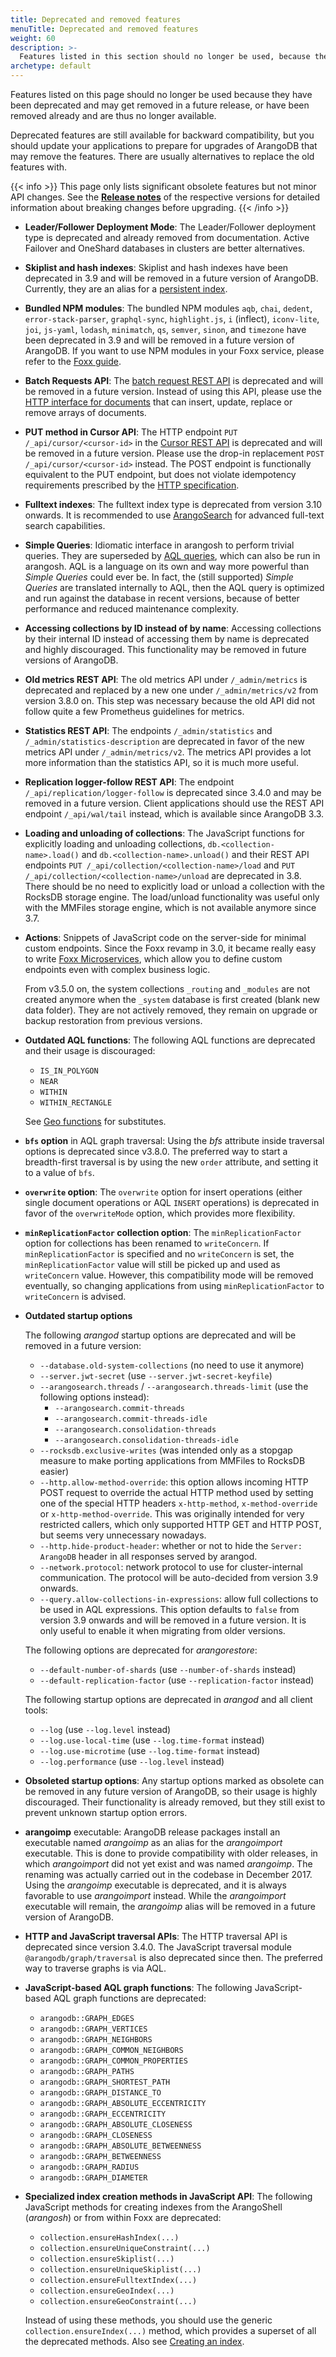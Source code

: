 ```yaml
---
title: Deprecated and removed features
menuTitle: Deprecated and removed features
weight: 60
description: >-
  Features listed in this section should no longer be used, because they are considered obsolete and may get removed in a future release
archetype: default
---
```

Features listed on this page should no longer be used because they have been
deprecated and may get removed in a future release, or have been removed already
and are thus no longer available.

Deprecated features are still available for backward compatibility, but you should
update your applications to prepare for upgrades of ArangoDB that may remove the
features. There are usually alternatives to replace the old features with.

{{< info >}}
This page only lists significant obsolete features but not minor API changes.
See the [**Release notes**](_index.md) of the respective versions for
detailed information about breaking changes before upgrading.
{{< /info >}}

- **Leader/Follower Deployment Mode**:
  The Leader/Follower deployment type is deprecated and already removed from
  documentation. Active Failover and OneShard databases in clusters are better
  alternatives.

- **Skiplist and hash indexes**:
  Skiplist and hash indexes have been deprecated in 3.9 and will be removed in a 
  future version of ArangoDB. Currently, they are an alias for a
  [persistent index](../index-and-search/indexing/index-basics.md#persistent-index).

- **Bundled NPM modules**:
  The bundled NPM modules `aqb`, `chai`, `dedent`, `error-stack-parser`,
  `graphql-sync`, `highlight.js`, `i` (inflect), `iconv-lite`, `joi`,
  `js-yaml`, `lodash`, `minimatch`, `qs`, `semver`, `sinon`, and `timezone`
  have been deprecated in 3.9 and will be removed in a future version of ArangoDB.
  If you want to use NPM modules in your Foxx service, please refer to the
  [Foxx guide](../develop/foxx-microservices/guides/using-node-modules.md).

- **Batch Requests API**:
  The [batch request REST API](../http/batch-requests.md) is deprecated and will be 
  removed in a future version. Instead of using this API, please use the 
  [HTTP interface for documents](../http/documents.md#multiple-document-operations)
  that can insert, update, replace or remove arrays of documents.

- **PUT method in Cursor API**:
  The HTTP endpoint `PUT /_api/cursor/<cursor-id>` in the
  [Cursor REST API](../http/queries/aql-queries.md) is deprecated and will be
  removed in a future version. Please use the drop-in replacement
  `POST /_api/cursor/<cursor-id>` instead. The POST endpoint is functionally
  equivalent to the PUT endpoint, but does not violate idempotency requirements
  prescribed by the [HTTP specification](https://tools.ietf.org/html/rfc7231#section-4.2).

- **Fulltext indexes**:
  The fulltext index type is deprecated from version 3.10 onwards.
  It is recommended to use [ArangoSearch](../index-and-search/arangosearch/_index.md) for advanced full-text search capabilities.

- **Simple Queries**: Idiomatic interface in arangosh to perform trivial queries.
  They are superseded by [AQL queries](../aql/_index.md), which can also
  be run in arangosh. AQL is a language on its own and way more powerful than
  *Simple Queries* could ever be. In fact, the (still supported) *Simple Queries*
  are translated internally to AQL, then the AQL query is optimized and run
  against the database in recent versions, because of better performance and
  reduced maintenance complexity.

- **Accessing collections by ID instead of by name**:
  Accessing collections by their internal ID instead of accessing them by name
  is deprecated and highly discouraged. This functionality may be removed in
  future versions of ArangoDB.

- **Old metrics REST API**:
  The old metrics API under `/_admin/metrics` is deprecated and replaced by
  a new one under `/_admin/metrics/v2` from version 3.8.0 on. This step was
  necessary because the old API did not follow quite a few Prometheus
  guidelines for metrics.

- **Statistics REST API**:
  The endpoints `/_admin/statistics` and `/_admin/statistics-description`
  are deprecated in favor of the new metrics API under `/_admin/metrics/v2`.
  The metrics API provides a lot more information than the statistics API, so
  it is much more useful.

- **Replication logger-follow REST API**:
  The endpoint `/_api/replication/logger-follow` is deprecated since 3.4.0 and
  may be removed in a future version. Client applications should use the REST 
  API endpoint `/_api/wal/tail` instead, which is available since ArangoDB 3.3.

- **Loading and unloading of collections**:
  The JavaScript functions for explicitly loading and unloading collections,
  `db.<collection-name>.load()` and `db.<collection-name>.unload()` and their
  REST API endpoints `PUT /_api/collection/<collection-name>/load` and
  `PUT /_api/collection/<collection-name>/unload` are deprecated in 3.8.
  There should be no need to explicitly load or unload a collection with the
  RocksDB storage engine. The load/unload functionality was useful only with
  the MMFiles storage engine, which is not available anymore since 3.7.

- **Actions**: Snippets of JavaScript code on the server-side for minimal
  custom endpoints. Since the Foxx revamp in 3.0, it became really easy to
  write [Foxx Microservices](../develop/foxx-microservices/_index.md), which allow you to define
  custom endpoints even with complex business logic.

  From v3.5.0 on, the system collections `_routing` and `_modules` are not
  created anymore when the `_system` database is first created (blank new data
  folder). They are not actively removed, they remain on upgrade or backup
  restoration from previous versions.

- **Outdated AQL functions**: The following AQL functions are deprecated and
  their usage is discouraged:
  - `IS_IN_POLYGON`
  - `NEAR`
  - `WITHIN`
  - `WITHIN_RECTANGLE`

  See [Geo functions](../aql/functions/geo.md) for substitutes.

- **`bfs` option** in AQL graph traversal: Using the *bfs* attribute inside
  traversal options is deprecated since v3.8.0. The preferred way to start a
  breadth-first traversal is by using the new `order` attribute, and setting it
  to a value of `bfs`.

- **`overwrite` option**: The `overwrite` option for insert operations (either
  single document operations or AQL `INSERT` operations) is deprecated in favor
  of the `overwriteMode` option, which provides more flexibility.

- **`minReplicationFactor` collection option**: The `minReplicationFactor`
  option for collections has been renamed to `writeConcern`. If
  `minReplicationFactor` is specified and no `writeConcern` is set, the
  `minReplicationFactor` value will still be picked up and used as
  `writeConcern` value. However, this compatibility mode will be removed
  eventually, so changing applications from using `minReplicationFactor` to
  `writeConcern` is advised.

- **Outdated startup options**

  The following _arangod_ startup options are deprecated and will be removed
  in a future version:
  - `--database.old-system-collections` (no need to use it anymore)
  - `--server.jwt-secret` (use `--server.jwt-secret-keyfile`) 
  - `--arangosearch.threads` / `--arangosearch.threads-limit`
    (use the following options instead):
    - `--arangosearch.commit-threads`
    - `--arangosearch.commit-threads-idle`
    - `--arangosearch.consolidation-threads`
    - `--arangosearch.consolidation-threads-idle`
  - `--rocksdb.exclusive-writes` (was intended only as a stopgap measure to
    make porting applications from MMFiles to RocksDB easier)
  - `--http.allow-method-override`: this option allows incoming HTTP POST 
    request to override the actual HTTP method used by setting one of the
    special HTTP headers `x-http-method`, `x-method-override` or 
    `x-http-method-override`. This was originally intended for very restricted
    callers, which only supported HTTP GET and HTTP POST, but seems very
    unnecessary nowadays.
  - `--http.hide-product-header`: whether or not to hide the `Server: ArangoDB`
    header in all responses served by arangod.
  - `--network.protocol`: network protocol to use for cluster-internal 
    communication. The protocol will be auto-decided from version 3.9 onwards.
  - `--query.allow-collections-in-expressions`: allow full collections to be 
    used in AQL expressions. This option defaults to `false` from version 3.9
    onwards and will be removed in a future version. It is only useful to 
    enable it when migrating from older versions.

  The following options are deprecated for _arangorestore_:
  - `--default-number-of-shards` (use `--number-of-shards` instead)
  - `--default-replication-factor` (use `--replication-factor` instead)

  The following startup options are deprecated in _arangod_ and all client tools:
  - `--log` (use `--log.level` instead)
  - `--log.use-local-time` (use `--log.time-format` instead)
  - `--log.use-microtime` (use `--log.time-format` instead)
  - `--log.performance` (use `--log.level` instead)

- **Obsoleted startup options**: Any startup options marked as obsolete can be
  removed in any future version of ArangoDB, so their usage is highly
  discouraged. Their functionality is already removed, but they still exist to
  prevent unknown startup option errors.

- **arangoimp** executable: ArangoDB release packages install an executable named
  _arangoimp_ as an alias for the _arangoimport_ executable. This is done to 
  provide compatibility with older releases, in which _arangoimport_ did not
  yet exist and was named _arangoimp_. The renaming was actually carried out in
  the codebase in December 2017. Using the _arangoimp_ executable is deprecated,
  and it is always favorable to use _arangoimport_ instead. 
  While the _arangoimport_ executable will remain, the _arangoimp_ alias will be 
  removed in a future version of ArangoDB.

- **HTTP and JavaScript traversal APIs**: The HTTP traversal API
  is deprecated since version 3.4.0. The JavaScript traversal module
  `@arangodb/graph/traversal` is also deprecated since then. The preferred way
  to traverse graphs is via AQL.

- **JavaScript-based AQL graph functions**: The following JavaScript-based AQL
  graph functions are deprecated:
  - `arangodb::GRAPH_EDGES`
  - `arangodb::GRAPH_VERTICES`
  - `arangodb::GRAPH_NEIGHBORS`
  - `arangodb::GRAPH_COMMON_NEIGHBORS`
  - `arangodb::GRAPH_COMMON_PROPERTIES`
  - `arangodb::GRAPH_PATHS`
  - `arangodb::GRAPH_SHORTEST_PATH`
  - `arangodb::GRAPH_DISTANCE_TO`
  - `arangodb::GRAPH_ABSOLUTE_ECCENTRICITY`
  - `arangodb::GRAPH_ECCENTRICITY`
  - `arangodb::GRAPH_ABSOLUTE_CLOSENESS`
  - `arangodb::GRAPH_CLOSENESS`
  - `arangodb::GRAPH_ABSOLUTE_BETWEENNESS`
  - `arangodb::GRAPH_BETWEENNESS`
  - `arangodb::GRAPH_RADIUS`
  - `arangodb::GRAPH_DIAMETER`

- **Specialized index creation methods in JavaScript API**:
  The following JavaScript methods for creating indexes from the ArangoShell
  (_arangosh_) or from within Foxx are deprecated:
  - `collection.ensureHashIndex(...)`
  - `collection.ensureUniqueConstraint(...)`
  - `collection.ensureSkiplist(...)`
  - `collection.ensureUniqueSkiplist(...)`
  - `collection.ensureFulltextIndex(...)`
  - `collection.ensureGeoIndex(...)`
  - `collection.ensureGeoConstraint(...)`

  Instead of using these methods, you should use the generic
  `collection.ensureIndex(...)` method, which provides a superset of all the
  deprecated methods. Also see
  [Creating an index](../index-and-search/indexing/working-with-indexes/_index.md#creating-an-index).
